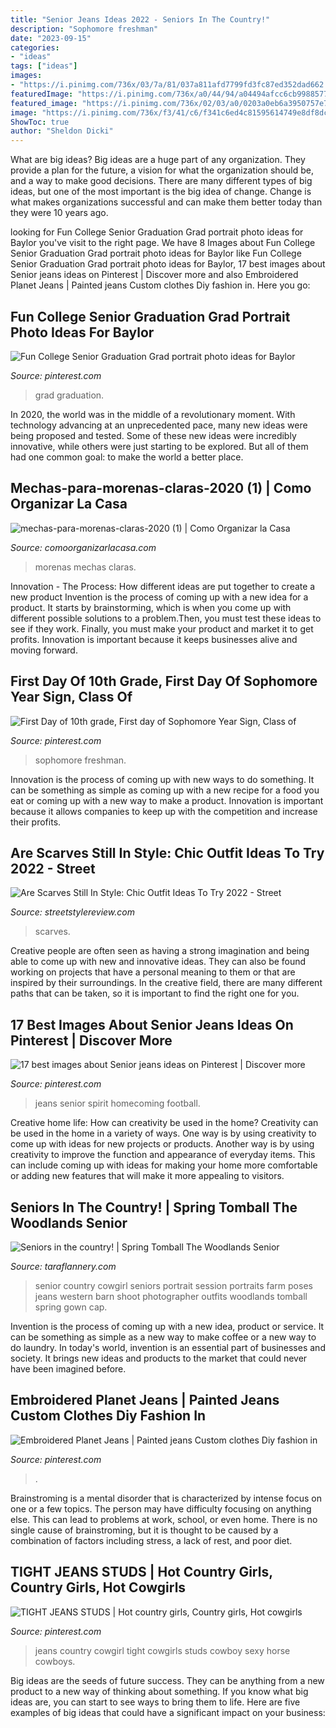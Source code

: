 ```yaml
---
title: "Senior Jeans Ideas 2022 - Seniors In The Country!"
description: "Sophomore freshman"
date: "2023-09-15"
categories:
- "ideas"
tags: ["ideas"]
images:
- "https://i.pinimg.com/736x/03/7a/81/037a811afd7799fd3fc87ed352dad662.jpg"
featuredImage: "https://i.pinimg.com/736x/a0/44/94/a04494afcc6cb99885770edd4b89040e--cowboys-jeans.jpg"
featured_image: "https://i.pinimg.com/736x/02/03/a0/0203a0eb6a3950757e7b682455526ded.jpg"
image: "https://i.pinimg.com/736x/f3/41/c6/f341c6ed4c81595614749e8df8dc78e4.jpg"
ShowToc: true
author: "Sheldon Dicki"
---
```



What are big ideas?
Big ideas are a huge part of any organization. They provide a plan for the future, a vision for what the organization should be, and a way to make good decisions. There are many different types of big ideas, but one of the most important is the big idea of change. Change is what makes organizations successful and can make them better today than they were 10 years ago.

	

		
looking for Fun College Senior Graduation Grad portrait photo ideas for Baylor you've visit to the right page. We have 8 Images about Fun College Senior Graduation Grad portrait photo ideas for Baylor like Fun College Senior Graduation Grad portrait photo ideas for Baylor, 17 best images about Senior jeans ideas on Pinterest | Discover more and also Embroidered Planet Jeans | Painted jeans Custom clothes Diy fashion in. Here you go:
		
    
## Fun College Senior Graduation Grad Portrait Photo Ideas For Baylor

<img loading=lazy src="https://i.pinimg.com/736x/f3/41/c6/f341c6ed4c81595614749e8df8dc78e4.jpg" onerror="this.onerror=null;this.src='https://tse4.mm.bing.net/th?id=OIP.GEeFVN1shDintePjiXU6VQHaLF&amp;pid=15.1';" alt="Fun College Senior Graduation Grad portrait photo ideas for Baylor">

_Source: pinterest.com_

>grad graduation. 

	

In 2020, the world was in the middle of a revolutionary moment. With technology advancing at an unprecedented pace, many new ideas were being proposed and tested. Some of these new ideas were incredibly innovative, while others were just starting to be explored. But all of them had one common goal: to make the world a better place.

    
## Mechas-para-morenas-claras-2020 (1) | Como Organizar La Casa

<img loading=lazy src="https://comoorganizarlacasa.com/wp-content/uploads/2020/10/mechas-para-morenas-claras-2020-1.jpg" onerror="this.onerror=null;this.src='https://tse1.mm.bing.net/th?id=OIP.ach1822CN1bUArjbGEQTRwHaL3&amp;pid=15.1';" alt="mechas-para-morenas-claras-2020 (1) | Como Organizar la Casa">

_Source: comoorganizarlacasa.com_

>morenas mechas claras. 

	

Innovation - The Process: How different ideas are put together to create a new product
Invention is the process of coming up with a new idea for a product. It starts by brainstorming, which is when you come up with different possible solutions to a problem.Then, you must test these ideas to see if they work. Finally, you must make your product and market it to get profits. Innovation is important because it keeps businesses alive and moving forward.

    
## First Day Of 10th Grade, First Day Of Sophomore Year Sign, Class Of

<img loading=lazy src="https://i.pinimg.com/736x/02/03/a0/0203a0eb6a3950757e7b682455526ded.jpg" onerror="this.onerror=null;this.src='https://tse1.mm.bing.net/th?id=OIP.6jDEVxoyAKE2M90dX-9LowHaHa&amp;pid=15.1';" alt="First Day of 10th grade, First day of Sophomore Year Sign, Class of">

_Source: pinterest.com_

>sophomore freshman. 

	

Innovation is the process of coming up with new ways to do something. It can be something as simple as coming up with a new recipe for a food you eat or coming up with a new way to make a product. Innovation is important because it allows companies to keep up with the competition and increase their profits.

    
## Are Scarves Still In Style: Chic Outfit Ideas To Try 2022 - Street

<img loading=lazy src="https://streetstylereview.com/wp-content/uploads/2021/06/best-scarves-for-women-street-style-7.jpg" onerror="this.onerror=null;this.src='https://tse1.mm.bing.net/th?id=OIP.cuk87UR1f6zWldgKolpl_AHaLT&amp;pid=15.1';" alt="Are Scarves Still In Style: Chic Outfit Ideas To Try 2022 - Street">

_Source: streetstylereview.com_

>scarves. 

	

Creative people are often seen as having a strong imagination and being able to come up with new and innovative ideas. They can also be found working on projects that have a personal meaning to them or that are inspired by their surroundings. In the creative field, there are many different paths that can be taken, so it is important to find the right one for you.

    
## 17 Best Images About Senior Jeans Ideas On Pinterest | Discover More

<img loading=lazy src="https://s-media-cache-ak0.pinimg.com/736x/c6/c6/33/c6c63331741288abbc1fa551ec454d4d--school-spirit-flip-flops.jpg" onerror="this.onerror=null;this.src='https://tse2.mm.bing.net/th?id=OIP.f38HBJIWJQsiiR3w4zKFdgHaJ3&amp;pid=15.1';" alt="17 best images about Senior jeans ideas on Pinterest | Discover more">

_Source: pinterest.com_

>jeans senior spirit homecoming football. 

	

Creative home life: How can creativity be used in the home?
Creativity can be used in the home in a variety of ways. One way is by using creativity to come up with ideas for new projects or products. Another way is by using creativity to improve the function and appearance of everyday items. This can include coming up with ideas for making your home more comfortable or adding new features that will make it more appealing to visitors.

    
## Seniors In The Country! | Spring Tomball The Woodlands Senior

<img loading=lazy src="http://2.bp.blogspot.com/-puNJ3uOjg9U/Ucn2s82PqbI/AAAAAAAAPz0/188mvB7uhnw/s1600/20130608_Tello_0083.jpg" onerror="this.onerror=null;this.src='https://tse3.mm.bing.net/th?id=OIP.OxYqRpBiyXt-lDSvdwHb9wHaLH&amp;pid=15.1';" alt="Seniors in the country! | Spring Tomball The Woodlands Senior">

_Source: taraflannery.com_

>senior country cowgirl seniors portrait session portraits farm poses jeans western barn shoot photographer outfits woodlands tomball spring gown cap. 

	

Invention is the process of coming up with a new idea, product or service. It can be something as simple as a new way to make coffee or a new way to do laundry. In today's world, invention is an essential part of businesses and society. It brings new ideas and products to the market that could never have been imagined before.

    
## Embroidered Planet Jeans | Painted Jeans Custom Clothes Diy Fashion In

<img loading=lazy src="https://i.pinimg.com/736x/03/7a/81/037a811afd7799fd3fc87ed352dad662.jpg" onerror="this.onerror=null;this.src='https://tse3.mm.bing.net/th?id=OIP.kJ5NE2goCY-nFQDL9KuTHwHaJy&amp;pid=15.1';" alt="Embroidered Planet Jeans | Painted jeans Custom clothes Diy fashion in">

_Source: pinterest.com_

>. 

	

Brainstroming is a mental disorder that is characterized by intense focus on one or a few topics. The person may have difficulty focusing on anything else. This can lead to problems at work, school, or even home. There is no single cause of brainstroming, but it is thought to be caused by a combination of factors including stress, a lack of rest, and poor diet.

    
## TIGHT JEANS STUDS | Hot Country Girls, Country Girls, Hot Cowgirls

<img loading=lazy src="https://i.pinimg.com/736x/a0/44/94/a04494afcc6cb99885770edd4b89040e--cowboys-jeans.jpg" onerror="this.onerror=null;this.src='https://tse1.mm.bing.net/th?id=OIP.LD-rULX4x2SeC4TbEqnf6gHaK7&amp;pid=15.1';" alt="TIGHT JEANS STUDS | Hot country girls, Country girls, Hot cowgirls">

_Source: pinterest.com_

>jeans country cowgirl tight cowgirls studs cowboy sexy horse cowboys. 

	

Big ideas are the seeds of future success. They can be anything from a new product to a new way of thinking about something. If you know what big ideas are, you can start to see ways to bring them to life. Here are five examples of big ideas that could have a significant impact on your business:

